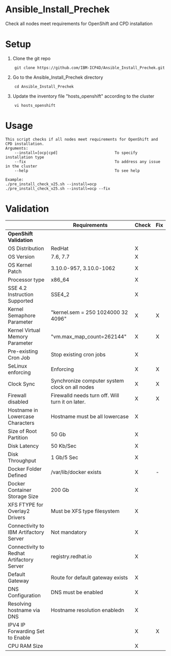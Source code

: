 # Ansible_Install_Prechek
Check all nodes meet requirements for OpenShift and CPD installation

# Setup
1. Clone the git repo
```
	git clone https://github.com/IBM-ICP4D/Ansible_Install_Prechek.git
```
2. Go to the Ansible_Install_Prechek directory 
```
	cd Ansible_Install_Prechek
```
3. Update the inventory file "hosts_openshift" according to the cluster
```
	vi hosts_openshift
```

# Usage
```
This script checks if all nodes meet requirements for OpenShift and CPD installation.
Arguments: 
    --install=[ocp|cpd]                         To specify installation type
    --fix                                       To address any issue in the cluster 
    --help                                      To see help 

Example: 
./pre_install_check_v25.sh --install=ocp
./pre_install_check_v25.sh --install=ocp --fix
```

# Validation
| | Requirements | Check |	Fix |
|----------------------------------------------|----------------------------------------------|----------|----------
|**OpenShift Validation** |
|OS Distribution	| RedHat | X |   | 
|OS Version | 7.6, 7.7| X |	| 
|OS Kernel Patch | 3.10.0-957, 3.10.0-1062| X |	|
|Processor type | x86_64 | X | |
|SSE 4.2 Instruction Supported | SSE4_2 | X | 	|
|Kernel Semaphore Parameter | "kernel.sem = 250 1024000 32 4096" | X | X |
|Kernel Virtual Memory Parameter | "vm.max_map_count=262144" | X | X |
|Pre-existing Cron Job | Stop existing cron jobs | X | 	 |
|SeLinux enforcing | Enforcing | X | X |
|Clock Sync | Synchronize computer system clock on all nodes | X |	X	|
|Firewall disabled	| Firewalld needs turn off. Will turn it on later. | X | X	|
|Hostname in Lowercase Characters | Hostname must be all lowercase | X |	 	|
|Size of Root Partition | 50 Gb | X |  |
|Disk Latency | 50 Kb/Sec | X | |
|Disk Throughput | 1 Gb/5 Sec| X | |
|Docker Folder Defined	| /var/lib/docker exists | X | - |
|Docker Container Storage Size | 200 Gb | X | |
|XFS FTYPE for Overlay2 Drivers | Must be XFS type filesystem | X | |
|Connectivity to IBM Artifactory Server | Not mandatory| X | |	
|Connectivity to Redhat Artifactory Server	| registry.redhat.io | X |	|
|Default Gateway | Route for default gateway exists | X | |
|DNS Configuration	| DNS must be enabled | X | | 
|Resolving hostname via DNS | Hostname resolution enabledn| X |	|
|IPV4 IP Forwarding Set to Enable | | X |	X |	
|CPU RAM Size | | X | |

